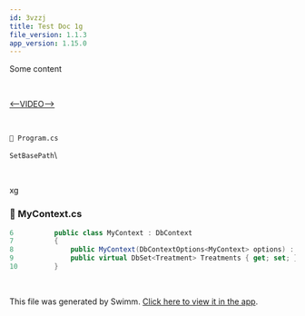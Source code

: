 ```yaml
---
id: 3vzzj
title: Test Doc 1g
file_version: 1.1.3
app_version: 1.15.0
---
```


Some content

<br/>

[<--VIDEO-->](https://www.youtube.com/watch?v=uCHuTxVYtsk)

<br/>

`📄 Program.cs`

`SetBasePath`<swm-token data-swm-token=":Program.cs:19:2:2:`                .SetBasePath(Directory.GetCurrentDirectory())`"/>\\

<br/>

xg
<!-- NOTE-swimm-snippet: the lines below link your snippet to Swimm -->
### 📄 MyContext.cs
```c#
6          public class MyContext : DbContext
7          {
8              public MyContext(DbContextOptions<MyContext> options) : base(options) {}
9              public virtual DbSet<Treatment> Treatments { get; set; }
10         }
```

<br/>

This file was generated by Swimm. [Click here to view it in the app](https://swimm-web-app--pr-15896-t9jij86v.web.app/repos/Z2l0aHViJTNBJTNBY3NoYXJwLXNoYXVsLXRlc3QlM0ElM0Fzd2ltbWlv/docs/3vzzj).

